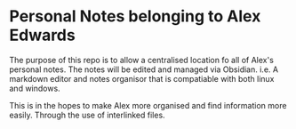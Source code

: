 # Personal Notes belonging to Alex Edwards
The purpose of this repo is to allow a centralised location fo all of Alex's personal notes. 
The notes will be edited and managed via Obsidian. i.e. A markdown editor and notes organisor that is compatiable with both linux and windows.

This is in the hopes to make Alex more organised and find information more easily. Through the use of interlinked files. 